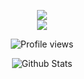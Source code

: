 <div id="stats" align="center">

<img src="https://readme-typing-svg.herokuapp.com/?color=%2336BCF7&center=true&vCenter=true&lines=Hello,%20Welcome%20in%20my%20Git%20Profile"></img><br>
<img src="https://readme-typing-svg.herokuapp.com/?color=%2336BCF7&center=true&vCenter=true&lines=My%20name%20is%20Wildy%20Sheverando"></img>
  
![Profile views](https://visitor-badge.glitch.me/badge?page_id=kuydev)
  
![Github Stats](https://github-readme-stats.vercel.app/api?username=kuydev&theme=blue-green&show_icons=true)

</div>
